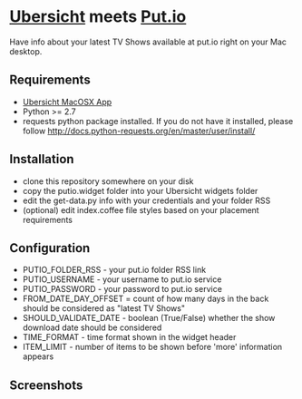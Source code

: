 # [Ubersicht](http://tracesof.net/uebersicht/) meets [Put.io](https://put.io/)

Have info about your latest TV Shows available at put.io right on your Mac desktop.

## Requirements

- [Ubersicht MacOSX App](http://tracesof.net/uebersicht/) 
- Python >= 2.7 
- requests python package installed. If you do not have it installed, please follow http://docs.python-requests.org/en/master/user/install/ 

## Installation

- clone this repository somewhere on your disk
- copy the putio.widget folder into your Ubersicht widgets folder
- edit the get-data.py info with your credentials and your folder RSS
- (optional) edit index.coffee file styles based on your placement requirements

## Configuration

- PUTIO_FOLDER_RSS - your put.io folder RSS link
- PUTIO_USERNAME - your username to put.io service
- PUTIO_PASSWORD - your password to put.io service
- FROM_DATE_DAY_OFFSET = count of how many days in the back should be considered as "latest TV Shows"
- SHOULD_VALIDATE_DATE - boolean (True/False) whether the show download date should be considered
- TIME_FORMAT - time format shown in the widget header
- ITEM_LIMIT - number of items to be shown before 'more' information appears

## Screenshots
